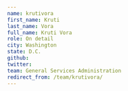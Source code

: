 ```yaml
---
name: krutivora
first_name: Kruti
last_name: Vora
full_name: Kruti Vora
role: On detail
city: Washington
state: D.C.
github: 
twitter: 
team: General Services Administration
redirect_from: /team/krutivora/
---
```

